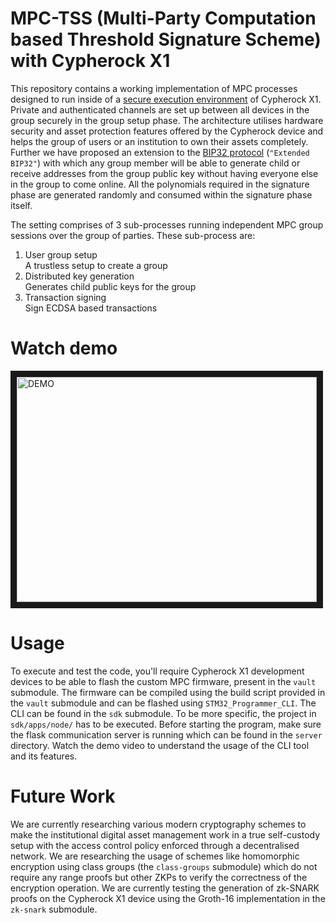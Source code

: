 # MPC-TSS (Multi-Party Computation based Threshold Signature Scheme) with Cypherock X1
This repository contains a working implementation of MPC processes designed to run inside of a [secure execution environment](https://github.com/Cypherock/x1_wallet_firmware/blob/main/docs/device_provision_auth.md) of Cypherock X1. Private and authenticated channels are set up between all devices in the group securely in the group setup phase. The architecture utilises hardware security and asset protection features offered by the Cypherock device and helps the group of users or an institution to own their assets completely. Further we have proposed an extension to the [BIP32 protocol](https://github.com/bitcoin/bips/blob/master/bip-0032.mediawiki) (`"Extended BIP32"`) with which any group member will be able to generate child or receive addresses from the group public key without having everyone else in the group to come online. All the polynomials required in the signature phase are generated randomly and consumed within the signature phase itself. 

The setting comprises of 3 sub-processes running independent MPC group sessions over the group of parties. These sub-process are:
1. User group setup <br/> A trustless setup to create a group
2. Distributed key generation <br/> Generates child public keys for the group
3. Transaction signing <br/> Sign ECDSA based transactions

# Watch demo
<a href="http://www.youtube.com/watch?feature=player_embedded&v=wue8B2U0vGA
" target="_blank"><img src="http://img.youtube.com/vi/wue8B2U0vGA/0.jpg" 
alt="DEMO" width="480" height="360" border="10" /></a>

# Usage
To execute and test the code, you'll require Cypherock X1 development devices to be able to flash the custom MPC firmware, present in the `vault` submodule. The firmware can be compiled using the build script provided in the `vault` submodule and can be flashed using `STM32_Programmer_CLI`. The CLI can be found in the `sdk` submodule. To be more specific, the project in `sdk/apps/node/` has to be executed. Before starting the program, make sure the flask communication server is running which can be found in the `server` directory. Watch the demo video to understand the usage of the CLI tool and its features.

# Future Work
We are currently researching various modern cryptography schemes to make the institutional digital asset management work in a true self-custody setup with the access control policy enforced through a decentralised network. We are researching the usage of schemes like homomorphic encryption using class groups (the `class-groups` submodule) which do not require any range proofs but other ZKPs to verify the correctness of the encryption operation. We are currently testing the generation of zk-SNARK proofs on the Cypherock X1 device using the Groth-16 implementation in the `zk-snark` submodule.
